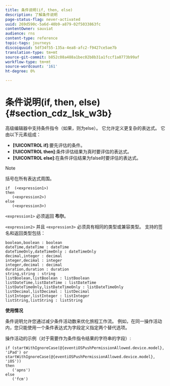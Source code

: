 ```yaml
---
title: 条件说明(if, then, else)
description: 了解条件说明
page-status-flag: never-activated
uuid: 269d590c-5a6d-40b9-a879-02f5033863fc
contentOwner: sauviat
audience: rns
content-type: reference
topic-tags: journeys
discoiquuid: 5df34f55-135a-4ea8-afc2-f9427ce5ae7b
translation-type: tm+mt
source-git-commit: b852c08a488a1bec02b8b31a1fccf1a8773b99af
workflow-type: tm+mt
source-wordcount: '161'
ht-degree: 0%

---
```



# 条件说明(if, then, else) {#section_cdz_lsk_w3b}

高级编辑器中支持条件指令（如果，则为else）。 它允许定义更复杂的表达式。 它由以下元素组成：

* **[!UICONTROL if]**:要先评估的条件。
* **[!UICONTROL then]**:条件评估结果为真时要评估的表达式。
* **[!UICONTROL else]**:在条件评估结果为false时要评估的表达式。

>[!NOTE]
>
>括号在所有表达式周围。

```
if  (<expression1>)
then
   (<expression2>)
else
   (<expression3>)
```

`<expression1>` 必须返回 **布尔**。

`<expression2>` 并且 `<expression3>` 必须具有相同的类型或兼容类型。 支持的签名和返回类型包括：

```
boolean,boolean : boolean
dateTime,dateTime : dateTime
dateTimeOnly,dateTimeOnly : dateTimeOnly
decimal,integer : decimal
integer,decimal : integer
integer,decimal : decimal
duration,duration : duration
string,string : string
listBoolean,listBoolean : listBoolean
listDateTime,listDateTime : listDateTime
listDateTimeOnly,listDateTimeOnly : listDateTimeOnly
listDecimal,listDecimal : listDecimal
listInteger,listInteger : listInteger
listString,listString : listString
```

**使用情况**

条件说明允许您通过减少条件活动数来优化旅程工作流。 例如，在同一操作活动内，您只能使用一个条件表达式为字段定义指定两个替代选项。

操作活动的示例（对于需要作为条件指令结果的字符串的字段）:

```
if (startWithIgnoreCase(@{eventiOSPushPermissionAllowed.device.model}, 'iPad') or startWithIgnoreCase(@{eventiOSPushPermissionAllowed.device.model}, 'iOS'))
then
   ('apns')
else
   ('fcm')
```
